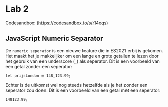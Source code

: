 # Lab 2

Codesandbox: (https://codesandbox.io/s/r14oqs)

## JavaScript Numeric Separator

De ```numeric seperator``` is een nieuwe feature die in ES2021 erbij is gekomen. Het maakt het je makkelijker om een lange en grote getallen te lezen door het gebruik van een underscore (_) als seperator. Dit is een voorbeeld van een getal zonder een seperator:

```let prijsLondon = 148_123.99;```

Echter is de uitkomst wel nog steeds hetzelfde als je het zonder een seperator zou doen. Dit is een voorbeeld van een getal met een seperator:

```148123.99;```

